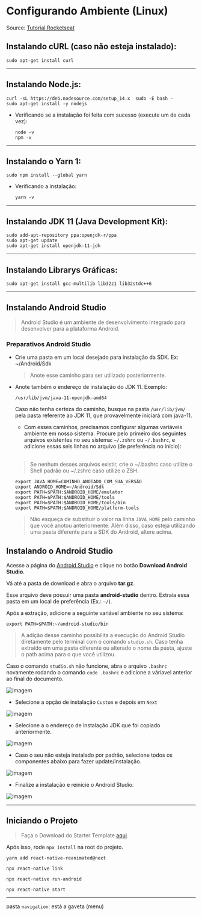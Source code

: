 # Configurando Ambiente (Linux)
Source: [Tutorial Rocketseat](https://react-native.rocketseat.dev/android/linux#emulador)
## Instalando cURL (caso não esteja instalado):

```shell
sudo apt-get install curl
```
---
## Instalando Node.js:

```shell
curl -sL https://deb.nodesource.com/setup_14.x  sudo -E bash -
sudo apt-get install -y nodejs
```

- Verificando se a instalação foi feita com sucesso (execute um de cada vez):

    ```shell
    node -v
    npm -v
    ```

---
## Instalando o Yarn 1:
```shell
sudo npm install --global yarn
```
- Verificando a instalação:
    ```shell
    yarn -v
    ```
---
## Instalando JDK 11 (Java Development Kit):

```shell
sudo add-apt-repository ppa:openjdk-r/ppa
sudo apt-get update
sudo apt-get install openjdk-11-jdk
```
---
## Instalando Librarys Gráficas:

```shell
sudo apt-get install gcc-multilib lib32z1 lib32stdc++6
```
----
## Instalando Android Studio
>Android Studio é um ambiente de desenvolvimento integrado para desenvolver para a plataforma Android. 

### Preparativos Android Studio
- Crie uma pasta em um local desejado para instalação da SDK. Ex: ~/Android/Sdk

    > Anote esse caminho para ser utilizado posteriormente.

- Anote também o endereço de instalação do JDK 11. Exemplo:

    ```
    /usr/lib/jvm/java-11-openjdk-amd64
    ```

    Caso não tenha certeza do caminho, busque na pasta ``/usr/lib/jvm/`` pela pasta referente ao JDK 11, que provavelmente iniciará com java-11.


     - Com esses caminhos, precisamos configurar algumas variáveis ambiente em nosso sistema. Procure pelo primeiro dos seguintes arquivos existentes no seu sistema: ``~/.zshrc`` ou ``~/.bashrc``, e adicione essas seis linhas no arquivo (de preferência no início):

    <br>

    > Se nenhum desses arquivos existir, crie o ~/.bashrc caso utilize o Shell padrão ou ~/.zshrc caso utilize o ZSH.


    ```
    export JAVA_HOME=CAMINHO_ANOTADO_COM_SUA_VERSÃO
    export ANDROID_HOME=~/Android/Sdk
    export PATH=$PATH:$ANDROID_HOME/emulator
    export PATH=$PATH:$ANDROID_HOME/tools
    export PATH=$PATH:$ANDROID_HOME/tools/bin
    export PATH=$PATH:$ANDROID_HOME/platform-tools
    ```

    >Não esqueça de substituir o valor na linha ``JAVA_HOME`` pelo caminho que você anotou anteriormente. Além disso, caso esteja utilizando uma pasta diferente para a SDK do Android, altere acima.

## Instalando o Android Studio

Acesse a página do [Android Studio](https://developer.android.com/studio/) e clique no botão **Download Android Studio**.

Vá até a pasta de download e abra o arquivo **tar.gz**.

Esse arquivo deve possuir uma pasta **android-studio** dentro. Extraia essa pasta em um local de preferência (Ex.: ``~/``).

Após a extração, adicione a seguinte variável ambiente no seu sistema:

```
export PATH=$PATH:~/android-studio/bin
```

>A adição desse caminho possibilita a execução do Android Studio diretamente pelo terminal com o comando `studio.sh`. Caso tenha extraído em uma pasta diferente ou alterado o nome da pasta, ajuste o path acima para o que você utilizou.

Caso o comando `studio.sh` não funcione, abra o arquivo ``.bashrc`` novamente rodando o comando ``` code .bashrc ``` e adicione a váriavel anterior ao final do documento. 
<br>


![imagem](https://imgur.com/L2GK51s.jpg)
- Selecione a opção de instalação `Custom` e depois em `Next`

![imagem](https://imgur.com/77w8VvJ.jpg)
- Selecione a o endereço de instalação JDK que foi copiado anteriormente.

![imagem](https://imgur.com/strldtg.png)
- Caso o seu não esteja instalado por padrão, selecione todos os componentes abaixo para fazer update/instalação.

![imagem](https://imgur.com/WESnZ5R.jpg)
- Finalize a instalação e reinicie o Android Studio.

![imagem](https://imgur.com/WBPH9pN.jpg)


----

## Iniciando o Projeto

>Faça o Download do Starter Template [aqui](https://github.com/byprogrammers/LCRN16-food-delivery-app-lite-starter).

Após isso, rode ``npx install`` na root do projeto.

``yarn add react-native-reanimated@next``

``npx react-native link``

``npx react-native run-android``

``npx react-native start``


---
pasta ``navigation``: está a gaveta (menu)

